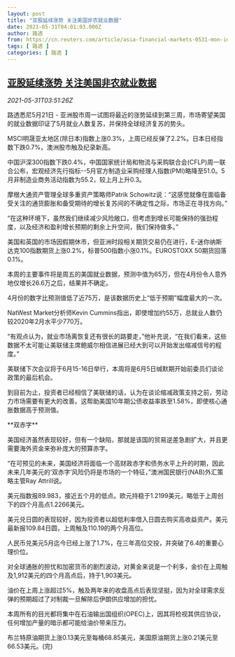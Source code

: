```yaml
---
layout: post
title: "亚股延续涨势 关注美国非农就业数据"
date: 2021-05-31T04:01:03.000Z
author: 路透
from: https://cn.reuters.com/article/asia-financial-markets-0531-mon-idCNKCS2DC08L
tags: [ 路透 ]
categories: [ 路透 ]
---
```

<!--1622433663000-->
[亚股延续涨势 关注美国非农就业数据](https://cn.reuters.com/article/asia-financial-markets-0531-mon-idCNKCS2DC08L)
------

<div>
<div><i>2021-05-31T03:51:26Z</i></div><p>路透悉尼5月21日 - 亚洲股市周一试图将最近的涨势延续到第三周，市场寄望美国的就业数据印证了5月就业人数复苏，并保持全球经济复苏的势头。</p><p>MSCI明晟亚太地区(除日本)指数上涨0.3%，上周已经反弹了2.2%。日本日经指数下跌0.7%，澳洲股市触及纪录新高。</p><p>中国沪深300指数下跌0.4%，中国国家统计局和物流与采购联合会(CFLP)周一联合公布，宏观经济先行指标--5月官方制造业采购经理人指数(PMI)略降至51.0。5月非制造业商务活动指数为55.2，较上月上升0.3。</p><p>摩根大通资产管理全球多重资产策略师Patrik Schowitz说：“这感觉就像在面临备受关注的通货膨胀和备受期待的增长复苏间的不确定性之际，市场正在寻找方向。”</p><p>“在这种环境下，虽然我们继续减少风险敞口，但考虑到增长可能保持的强劲程度，以及经济和盈利增长预期的剩余上升空间，我们保持做多。”</p><p>美国和英国的市场因假期休市，但亚洲时段相关期货交易仍在进行，E-迷你纳斯达克100指数期货上涨0.2%，标普500指数小涨0.1%。EUROSTOXX 50期货回落0.1%。</p><p>本周的主要事件将是周五的美国就业数据，预测中值为65万，但在4月份令人意外地仅增长26.6万之后，结果并不确定。</p><p>4月份的数字比预测值低了近75万，是该数据历史上“低于预期”幅度最大的一次。</p><p>NatWest Market分析师Kevin Cummins指出，即使增加约55万，总就业人数仍较2020年2月水平少770万。</p><p>“有观点认为，就业市场离恢复还有很长的路要走，”他补充说，“在我们看来，这些数据不太可能让美联储主席鲍威尔相信进展已经大到可以开始发出缩减信号的程度。”</p><p>美联储下次会议将于6月15-16日举行，本周将是6月5日缄默期开始前委员们谈论政策的最后机会。</p><p>到目前为止，投资者已经相信了美联储的话，认为在谈论缩减政策支持之前，劳动力市场需要有更大的改善。这帮助美国10年期公债收益率跌至1.58%，即使核心通胀数据高于预测值。</p><p>**双赤字**</p><p>美国经济虽然表现较好，但有一个缺陷，那就是该国的贸易逆差急剧扩大，并且更需要海外资金来弥补庞大的预算赤字。</p><p>“在可预见的未来，美国经济将面临一个高财政赤字和债务水平上升的时期，因此未来几年美元的‘双赤字’风险仍将是市场的一个特征，”澳洲国民银行(NAB)外汇策略主管Ray Attrill说。</p><p>美元指数报89.983，接近五个月的低点。欧元持稳于1.2199美元，略低于上周创下的四个月高点1.2266美元。</p><p>美元兑日圆的表现较好，因为投资者以超低利率借入日圆去购买高收益资产。美元最新报109.84日圆，上周触及110.19的两个月高位。</p><p>人民币兑美元5月迄今已经上涨了1.7%，在三年高位交投，并突破了6.4的重要心理价位。</p><p>对全球通胀的担忧和加密货币的剧烈波动，对黄金来说是一个利多，金价在上周触及1,912美元的四个月高点后，持于1,903美元。</p><p>油价在上周上涨超过5%，触及两年来的收盘高点后表现坚挺，因为对全球需求反弹的预期超过了对制裁一旦解除后伊朗供应增加的担忧。</p><p>本周所有的目光都将集中在石油输出国组织(OPEC)上，因其将检视其供应协议，任何增加产量的暗示都可能给油价带来压力。</p><p>布兰特原油期货上涨0.13美元至每桶68.85美元，美国原油期货上涨0.21美元至66.53美元。(完)</p>
</div>
